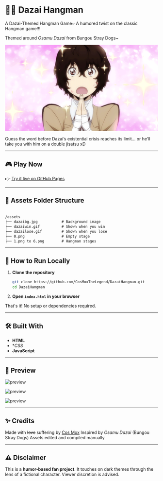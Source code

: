 # 🕵️‍♂️ Dazai Hangman 

A Dazai-Themed Hangman Game~ A humored twist on the classic Hangman game!!! 

Themed around *Osamu Dazai* from Bungou Stray Dogs~ 

![screenshot](assets/dazailose.gif)

Guess the word before Dazai’s existential crisis reaches its limit... or he’ll take you with him on a double jisatsu xD

---

## 🎮 Play Now

👉 [Try it live on GitHub Pages](https://cosmoxthelegend.github.io/DazaiHangman)

---

## 📁 Assets Folder Structure

```

/assets
├── dazaibg.jpg           # Background image
├── dazaiwin.gif          # Shown when you win
├── dazailose.gif         # Shown when you lose
├── 0.png                 # Empty stage
├── 1.png to 6.png        # Hangman stages

```

---

## 🚀 How to Run Locally

1. **Clone the repository**
   ```bash
   git clone https://github.com/CosMoxTheLegend/DazaiHangman.git
   cd DazaiHangman

2. **Open `index.html` in your browser**

That's it! No setup or dependencies required.

---

## 🛠️ Built With

* **HTML**
* **CSS*
* **JavaScript**

---

## 📸 Preview

![preview](assets/dazaiss1.png)

![preview](assets/dazaiss2.png)

![preview](assets/dazaiss3.png)

---

## ✨ Credits

Made with ~~love~~ suffering by [Cos Mox](https://github.com/CosMoxTheLegend)
Inspired by *Osamu Dazai* (Bungou Stray Dogs)
Assets edited and compiled manually

---

## ⚠️ Disclaimer

This is a **humor-based fan project**. It touches on dark themes through the lens of a fictional character. Viewer discretion is advised.

